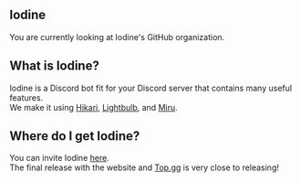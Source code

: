 Iodine
---
You are currently looking at Iodine's GitHub organization.

What is Iodine?
---
Iodine is a Discord bot fit for your Discord server that contains many useful features.<br>
We make it using [Hikari](https://hikari-py.dev), [Lightbulb](https://github.com/tandemdude/hikari-lightbulb), and [Miru](https://github.com/HyperGH/hikari-miru).

Where do I get Iodine?
---
You can invite Iodine [here](https://discord.com/api/oauth2/authorize?client_id=935862654138978314&permissions=275415157830&scope=bot%20applications.commands).<br>
The final release with the website and [Top.gg](https://top.gg) is very close to releasing!

